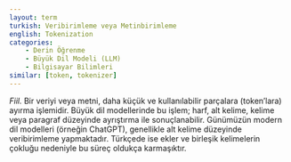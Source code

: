 ```yaml
---
layout: term
turkish: Veribirimleme veya Metinbirimleme
english: Tokenization
categories:
    - Derin Öğrenme
    - Büyük Dil Modeli (LLM)
    - Bilgisayar Bilimleri
similar: [token, tokenizer]
---
```


_Fiil._ Bir veriyi veya metni, daha küçük ve kullanılabilir parçalara (token’lara) ayırma işlemidir. Büyük dil modellerinde bu işlem; harf, alt kelime, kelime veya paragraf düzeyinde ayrıştırma ile sonuçlanabilir. Günümüzün modern dil modelleri (örneğin ChatGPT), genellikle alt kelime düzeyinde veribirimleme yapmaktadır. Türkçede ise ekler ve birleşik kelimelerin çokluğu nedeniyle bu süreç oldukça karmaşıktır.